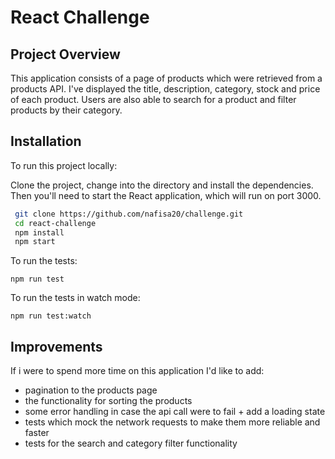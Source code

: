 # React Challenge

## Project Overview

This application consists of a page of products which were retrieved from a products API. I've displayed the title, description, category, stock and price of each product. Users are also able to search for a product and filter products by their category.

## Installation

To run this project locally:

Clone the project, change into the directory and install the dependencies. Then you'll need to start the React application, which will run on port 3000.

```bash
 git clone https://github.com/nafisa20/challenge.git
 cd react-challenge
 npm install
 npm start
```

To run the tests:

```
npm run test
```

To run the tests in watch mode:

```
npm run test:watch
```

## Improvements

If i were to spend more time on this application I'd like to add:

* pagination to the products page
* the functionality for sorting the products
* some error handling in case the api call were to fail + add a loading state
* tests which mock the network requests to make them more reliable and faster 
* tests for the search and category filter functionality
